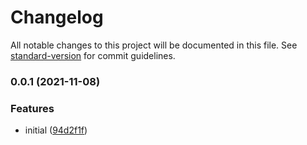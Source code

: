 # Changelog

All notable changes to this project will be documented in this file. See [standard-version](https://github.com/conventional-changelog/standard-version) for commit guidelines.

### 0.0.1 (2021-11-08)


### Features

* initial ([94d2f1f](https://github.com/Djaler/vite-plugin-asciidoc/commit/94d2f1f46fee3855bd77bdf56d2fcacac521df30))
